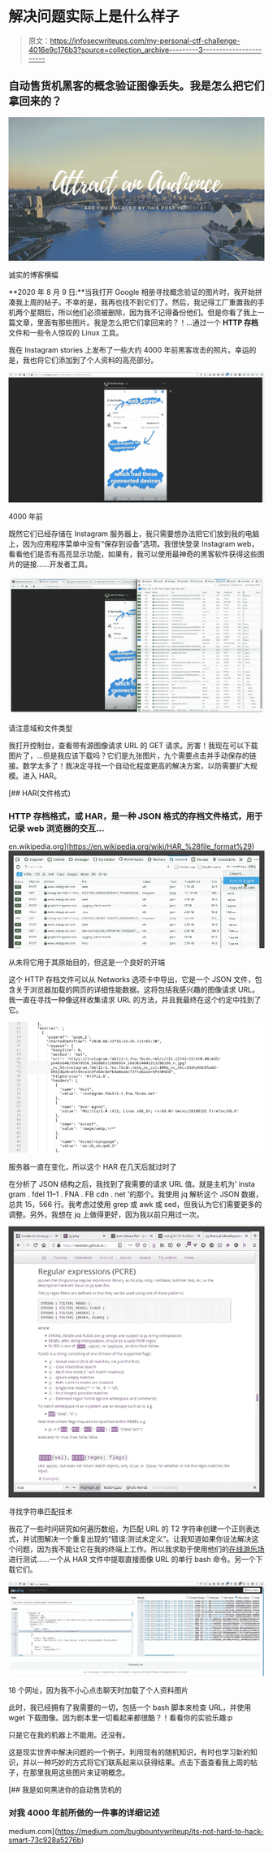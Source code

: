 # 解决问题实际上是什么样子

> 原文：<https://infosecwriteups.com/my-personal-ctf-challenge-4016e9c176b3?source=collection_archive---------3----------------------->

## 自动售货机黑客的概念验证图像丢失。我是怎么把它们拿回来的？

![](img/5a20892840ddc79e4c6955e7d5581d6a.png)

诚实的博客横幅

**2020 年 8 月 9 日:**当我打开 Google 相册寻找概念验证的图片时，我开始拼凑我上周的帖子。不幸的是，我再也找不到它们了。然后，我记得工厂重置我的手机两个星期后，所以他们必须被删除，因为我不记得备份他们。但是你看了我上一篇文章，里面有那些图片。我是怎么把它们拿回来的？！…通过一个 **HTTP 存档**文件和一些令人惊叹的 Linux 工具。

我在 Instagram stories 上发布了一些大约 4000 年前黑客攻击的照片。幸运的是，我也将它们添加到了个人资料的高亮部分。

![](img/d8740ab32fefb32b498b6f80a245d6ce.png)

4000 年前

既然它们已经存储在 Instagram 服务器上，我只需要想办法把它们放到我的电脑上，因为应用程序菜单中没有“保存到设备”选项。我很快登录 Instagram web，看看他们是否有高亮显示功能，如果有，我可以使用最神奇的黑客软件获得这些图片的链接……开发者工具。

![](img/ef2e340e6c9b04dfac10eeabb38e4eca.png)

请注意域和文件类型

我打开控制台，查看带有源图像请求 URL 的 GET 请求。厉害！我现在可以下载图片了，…但是我应该下载吗？它们是九张图片，九个需要点击并手动保存的链接。数学太多了！我决定寻找一个自动化程度更高的解决方案，以防需要扩大规模。进入 HAR。

 [## HAR(文件格式)

### HTTP 存档格式，或 HAR，是一种 JSON 格式的存档文件格式，用于记录 web 浏览器的交互…

en.wikipedia.org](https://en.wikipedia.org/wiki/HAR_%28file_format%29) ![](img/b6c3f9c5fe6951386314d16c7f3e9067.png)

从未将它用于其原始目的，但这是一个良好的开端

这个 HTTP 存档文件可以从 Networks 选项卡中导出，它是一个 JSON 文件，包含关于浏览器加载的网页的详细性能数据。这将包括我感兴趣的图像请求 URL。我一直在寻找一种像这样收集请求 URL 的方法，并且我最终在这个约定中找到了它。

![](img/b1b75d68970a210d198a50ec93334a16.png)

服务器一直在变化，所以这个 HAR 在几天后就过时了

在分析了 JSON 结构之后，我找到了我需要的请求 URL 值。就是主机为' insta gram . fdel 11–1 . FNA . FB cdn . net '的那个。我使用 jq 解析这个 JSON 数据，总共 15，566 行。我考虑过使用 grep 或 awk 或 sed，但我认为它们需要更多的调整。另外，我想在 jq 上做得更好，因为我以前只用过一次。

![](img/f357c0284349ddd463c3c21273aa61dc.png)

寻找字符串匹配技术

我花了一些时间研究如何遍历数组，为匹配 URL 的 T2 字符串创建一个正则表达式，并试图解决一个重复出现的“错误:测试未定义”。让我知道如果你设法解决这个问题，因为我不能让它在我的终端上工作。所以我求助于使用他们的[在线游乐场](https://jqplay.org/)进行测试……一个从 HAR 文件中提取直接图像 URL 的单行 bash 命令。另一个下载它们。

![](img/c2384e71f28ecf4961adb480709a60b3.png)

18 个网址，因为我不小心点击聊天时加载了个人资料图片

此时，我已经拥有了我需要的一切，包括一个 bash 脚本来检查 URL，并使用 wget 下载图像。因为剧本里一切看起来都很酷？！看看你的实验乐趣:p

只是它在我的机器上不能用。还没有。

这是现实世界中解决问题的一个例子。利用现有的随机知识，有时也学习新的知识，并以一种巧妙的方式将它们联系起来以获得结果。点击下面查看我上周的帖子，在那里我用这些图片来证明概念。

[](https://medium.com/bugbountywriteup/its-not-hard-to-hack-smart-73c928a5276b) [## 我是如何黑进你的自动售货机的

### 对我 4000 年前所做的一件事的详细记述

medium.com](https://medium.com/bugbountywriteup/its-not-hard-to-hack-smart-73c928a5276b)